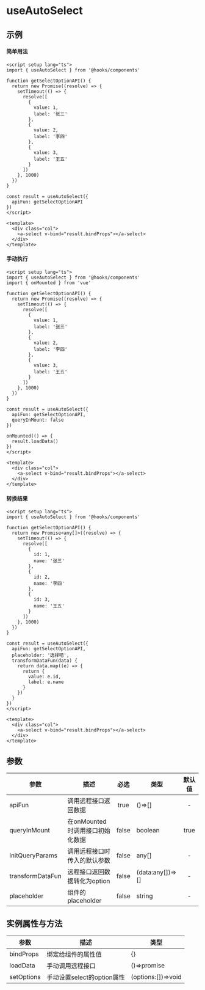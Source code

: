 <script setup lang="ts">
import SelectDemo from '../demo/select/SelectDemo.vue'
import SelectDemo2 from '../demo/select/SelectDemo2.vue'
import SelectDemo3 from '../demo/select/SelectDemo3.vue'
</script>

# useAutoSelect

## 示例

#### 简单用法

<SelectDemo />

```vue
<script setup lang="ts">
import { useAutoSelect } from '@hooks/components'

function getSelectOptionAPI() {
  return new Promise((resolve) => {
    setTimeout(() => {
      resolve([
        {
          value: 1,
          label: '张三'
        },
        {
          value: 2,
          label: '李四'
        },
        {
          value: 3,
          label: '王五'
        }
      ])
    }, 1000)
  })
}

const result = useAutoSelect({
  apiFun: getSelectOptionAPI
})
</script>

<template>
  <div class="col">
    <a-select v-bind="result.bindProps"></a-select>
  </div>
</template>
```

#### 手动执行

<SelectDemo2 />

```vue
<script setup lang="ts">
import { useAutoSelect } from '@hooks/components'
import { onMounted } from 'vue'

function getSelectOptionAPI() {
  return new Promise((resolve) => {
    setTimeout(() => {
      resolve([
        {
          value: 1,
          label: '张三'
        },
        {
          value: 2,
          label: '李四'
        },
        {
          value: 3,
          label: '王五'
        }
      ])
    }, 1000)
  })
}

const result = useAutoSelect({
  apiFun: getSelectOptionAPI,
  queryInMount: false
})

onMounted(() => {
  result.loadData()
})
</script>

<template>
  <div class="col">
    <a-select v-bind="result.bindProps"></a-select>
  </div>
</template>
```

#### 转换结果

<SelectDemo3 />

```vue
<script setup lang="ts">
import { useAutoSelect } from '@hooks/components'

function getSelectOptionAPI() {
  return new Promise<any[]>((resolve) => {
    setTimeout(() => {
      resolve([
        {
          id: 1,
          name: '张三'
        },
        {
          id: 2,
          name: '李四'
        },
        {
          id: 3,
          name: '王五'
        }
      ])
    }, 1000)
  })
}

const result = useAutoSelect({
  apiFun: getSelectOptionAPI,
  placeholder: '选择吧',
  transformDataFun(data) {
    return data.map((e) => {
      return {
        value: e.id,
        label: e.name
      }
    })
  }
})
</script>

<template>
  <div class="col">
    <a-select v-bind="result.bindProps"></a-select>
  </div>
</template>
```



## 参数
| 参数             | 描述                            | 必选  | 类型             | 默认值 |
| ---------------- | ------------------------------- | :---: | ---------------- | :----: |
| apiFun           | 调用远程接口返回数据            | true  | ()=>[]           |   -    |
| queryInMount     | 在onMounted时调用接口初始化数据 | false | boolean          |  true  |
| initQueryParams  | 调用远程接口时传入的默认参数    | false | any[]            |   -    |
| transformDataFun | 远程接口返回数据转化为option    | false | (data:any[])=>[] |   -    |
| placeholder      | 组件的placeholder               | false | string           |   -    |


## 实例属性与方法
| 参数       | 描述                       | 类型               |
| ---------- | -------------------------- | ------------------ |
| bindProps  | 绑定给组件的属性值         | {}                 |
| loadData   | 手动调用远程接口           | ()=>promise        |
| setOptions | 手动设置select的option属性 | (options:[])=>void |